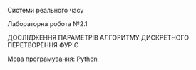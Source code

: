 Системи реального часу

Лабораторна робота №2.1

ДОСЛІДЖЕННЯ ПАРАМЕТРІВ АЛГОРИТМУ ДИСКРЕТНОГО ПЕРЕТВОРЕННЯ ФУР'Є

Мова програмування: Python
